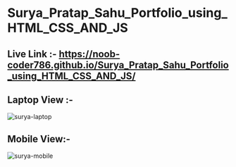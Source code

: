 # Surya_Pratap_Sahu_Portfolio_using_HTML_CSS_AND_JS

Live Link :- https://noob-coder786.github.io/Surya_Pratap_Sahu_Portfolio_using_HTML_CSS_AND_JS/
----------------

Laptop View :-
-----------------
![surya-laptop](https://user-images.githubusercontent.com/111687485/236104039-885999f5-2ae2-47fa-b2fb-9c23eae9ae84.png)


Mobile View:-
----------------
![surya-mobile](https://user-images.githubusercontent.com/111687485/236104066-689d20b4-3b87-4d19-9d1d-f8f6ab19e798.png)
